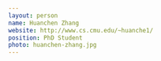 ```yaml
---
layout: person
name: Huanchen Zhang
website: http://www.cs.cmu.edu/~huanche1/
position: PhD Student
photo: huanchen-zhang.jpg
---
```

